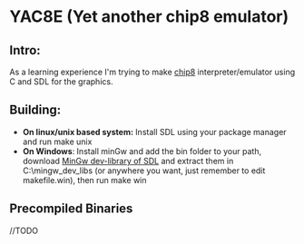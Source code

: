 # YAC8E (Yet another chip8 emulator)

## Intro:

As a learning experience I'm trying to make [chip8](http://devernay.free.fr/hacks/chip8/C8TECH10.HTM#0.0) interpreter/emulator using C and SDL for the graphics.

## Building:
* **On linux/unix based system:** Install SDL using your package manager and run 
    make unix
* **On Windows**: Install minGw and add the bin folder to your path, download [MinGw dev-library of SDL](https://www.libsdl.org/download-2.0.php) and extract them in C:\mingw_dev_libs (or anywhere you want, just remember to edit makefile.win), then run 
    make win

## Precompiled Binaries

//TODO
